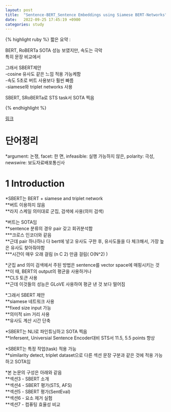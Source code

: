 ```yaml
---
layout: post
title:  "Sentence-BERT_Sentence Embeddings using Siamese BERT-Networks"
date:   2022-09-25 17:45:19 +0900
categories: study
---
```






{% highlight ruby %}
짧은 요약 :  

BERT, RoBERTa SOTA 성능 보였지만, 속도는 극악  
특히 문장 비교에서  


그래서 SBERT제안  
-cosine 유사도 같은 느낌 적용 가능케함  
-속도 5초로 버트 사용보다 훨씬 빠름  
-siamese와 triplet networks 사용  


SBERT, SRoBERTa로 STS task서 SOTA 찍음  



{% endhighlight %}


[링크](https://drive.google.com/drive/folders/1TfN3ngXQxHX-0UzQgcOTxz3nRjDwlr4c?usp=sharing)


# 단어정리  
*argument: 논쟁, facet: 한 면, infeasible: 실행 가능하지 않은, polarity: 극성, newswire: 보도자료배포통신사  
 

# 1 Introduction  
*SBERT는 BERT + siamese and triplet network  
**버트 이용하지 않음  
**라지 스케일 의미대로 군집, 검색에 사용(의미 검색)  


*버트는 SOTA임  
**sentence 분류의 경우 pair 갖고 회귀분석함  
***크로스 인코더와 같음  
**근데 pair 하나하나 다 bert에 넣고 유사도 구한 후, 유사도들을 다 체크해서, 가장 높은 유사도 찾아줘야함  
***시간이 매우 오래 걸림 (n C 2) 만큼 걸림( O(N^2) )  


*군집 and 의미 검색에서 주된 방법은 sentence를 vector space에 매핑시키는 것  
**이 때, BERT의 output의 평균을 사용하거나  
**CLS 토큰 사용  
**근데 이것들의 성능은 GLoVE 사용하여 평균 낸 것 보다 떨어짐  


*그래서 SBERT 제안  
**siamese 네트워크 사용  
**fixed size input 가능  
**의미적 sim 거리 사용  
**유사도 계산 시간 단축  


*SBERT는 NLI로 파인튜닝하고 SOTA 찍음  
**Infersent, Universial Sentence Encoder대비 STS서 11.5, 5.5 points 향상  


*SBERT는 특정 작업(task) 적용 가능  
**similarity detect, triplet dataset으로 다른 섹션 문장 구분과 같은 것에 적용 가능하고 SOTA임  


*본 논문의 구성은 아래와 같음  
**섹션3 - SBERT 소개  
**섹션4 - SBERT 평가(STS, AFS)  
**섹션5 - SBERT 평가(SentEval)  
**섹션6 - 요소 제거 실험  
**섹션7 - 컴퓨팅 효율성 비교  


